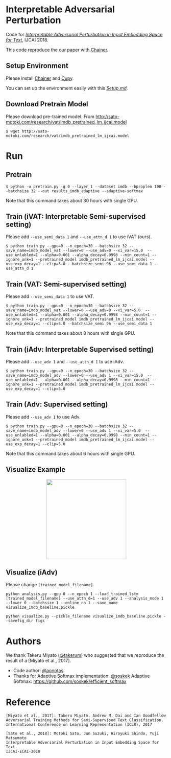 # Interpretable Adversarial Perturbation
Code for [*Interpretable Adversarial Perturbation in Input Embedding Space for Text*](https://arxiv.org/abs/1805.02917), IJCAI 2018.

This code reproduce the our paper with [Chainer](https://github.com/chainer/chainer).

## Setup Environment
Please install [Chainer](https://github.com/chainer/chainer) and [Cupy](https://github.com/cupy/cupy).

You can set up the environment easily with this [*Setup.md*](https://github.com/aonotas/interpretable-adv/blob/master/Setup.md).

## Download Pretrain Model
Please download pre-trained model. From http://sato-motoki.com/research/vat/imdb_pretrained_lm_ijcai.model
```
$ wget http://sato-motoki.com/research/vat/imdb_pretrained_lm_ijcai.model
```


# Run
## Pretrain
```
$ python -u pretrain.py -g 0 --layer 1 --dataset imdb --bproplen 100 --batchsize 32 --out results_imdb_adaptive --adaptive-softmax
```
Note that this command takes about 30 hours with single GPU.

## Train (iVAT: Interpretable Semi-supervised setting)
Please add `--use_semi_data 1` and `--use_attn_d 1` to use iVAT (ours).
```
$ python train.py --gpu=0 --n_epoch=30 --batchsize 32 --save_name=imdb_model_vat --lower=0 --use_adv=0 --xi_var=15.0  --use_unlabled=1 --alpha=0.001 --alpha_decay=0.9998 --min_count=1 --ignore_unk=1 --pretrained_model imdb_pretrained_lm_ijcai.model --use_exp_decay=1 --clip=5.0 --batchsize_semi 96 --use_semi_data 1 --use_attn_d 1 
```

## Train (VAT: Semi-supervised setting)
Please add `--use_semi_data 1` to use VAT.
```
$ python train.py --gpu=0 --n_epoch=30 --batchsize 32 --save_name=imdb_model_vat --lower=0 --use_adv=0 --xi_var=5.0  --use_unlabled=1 --alpha=0.001 --alpha_decay=0.9998 --min_count=1 --ignore_unk=1 --pretrained_model imdb_pretrained_lm_ijcai.model --use_exp_decay=1 --clip=5.0 --batchsize_semi 96 --use_semi_data 1
```
Note that this command takes about 8 hours with single GPU.

## Train (iAdv: Interpretable Supervised setting)
Please add `--use_adv 1` and `--use_attn_d 1` to use iAdv.
```
$ python train.py --gpu=0 --n_epoch=30 --batchsize 32 --save_name=imdb_model_adv --lower=0 --use_adv 1 --xi_var=15.0  --use_unlabled=1 --alpha=0.001 --alpha_decay=0.9998 --min_count=1 --ignore_unk=1 --pretrained_model imdb_pretrained_lm_ijcai.model --use_exp_decay=1 --clip=5.0 
```

## Train (Adv: Supervised setting)
Please add `--use_adv 1` to use Adv.
```
$ python train.py --gpu=0 --n_epoch=30 --batchsize 32 --save_name=imdb_model_adv --lower=0 --use_adv 1 --xi_var=5.0  --use_unlabled=1 --alpha=0.001 --alpha_decay=0.9998 --min_count=1 --ignore_unk=1 --pretrained_model imdb_pretrained_lm_ijcai.model --use_exp_decay=1 --clip=5.0
```
Note that this command takes about 6 hours with single GPU.


## Visualize Example
<p align="center"><img src="https://github.com/aonotas/interpretable-adv/blob/master/visualize_sample02.png" width="250"></p>

## Visualize (iAdv)
Please change `[trained_model_filename]`.
```
python analysis.py --gpu 0 --n_epoch 1 --load_trained_lstm [trained_model_filename] --use_attn_d=1 --use_adv 1 --analysis_mode 1 --lower 0 --batchsize 1 --online_nn 1 --save_name visualize_imdb_baseline.pickle
```

```
python visualize.py --pickle_filename visualize_imdb_baseline.pickle --savefig_dir figs
```


# Authors
We thank Takeru Miyato ([@takerum](https://github.com/takerum)) who suggested that we reproduce the result of a [Miyato et al., 2017].
- Code author: [@aonotas](https://github.com/aonotas/)
- Thanks for Adaptive Softmax implementation: [@soskek](https://github.com/soskek/)
Adaptive Softmax: https://github.com/soskek/efficient_softmax
# Reference
```
[Miyato et al., 2017]: Takeru Miyato, Andrew M. Dai and Ian Goodfellow
Adversarial Training Methods for Semi-Supervised Text Classification.
International Conference on Learning Representation (ICLR), 2017

[Sato et al., 2018]: Motoki Sato, Jun Suzuki, Hiroyuki Shindo, Yuji Matsumoto
Interpretable Adversarial Perturbation in Input Embedding Space for Text.
IJCAI-ECAI-2018
```
